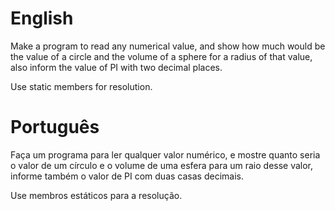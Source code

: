 # English
Make a program to read any numerical value, and show how much would be the value of a circle and the volume of a sphere for a radius of that value, also inform the value of PI with two decimal places.

Use static members for resolution.

# Português
Faça um programa para ler qualquer valor numérico, e mostre quanto seria o valor de um círculo e o volume de uma esfera para um raio desse valor, informe também o valor de PI com duas casas decimais. 

Use membros estáticos para a resolução.

